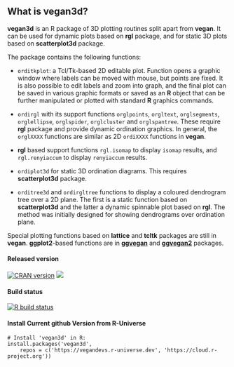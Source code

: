 ## What is vegan3d?

**vegan3d** is an R package of 3D plotting routines split apart from
**vegan**. It can be used for dynamic plots based on **rgl** package,
and for static 3D plots based on **scatterplot3d** package.

The package contains the following functions:
 * `orditkplot`: a Tcl/Tk-based 2D editable plot. Function opens
   a graphic window where labels can be moved with mouse, but
   points are fixed. It is also possible to edit labels and zoom into
   graph, and the final plot can be saved in various graphic formats
   or saved as an **R** object that can be further manipulated or
   plotted with standard **R** graphics commands.
   
 * `ordirgl` with its support functions `orglpoints`, `orgltext`,
   `orglsegments`, `orglellipse`, `orglspider`, `orglcluster` and
   `orglspantree`.  These require **rgl** package and provide dynamic
   ordination graphics.  In general, the `orglXXXX` functions are
   similar as 2D `ordiXXXX` functions in **vegan**.

 * **rgl** based support functions `rgl.isomap` to display `isomap`
     results, and `rgl.renyiaccum` to display `renyiaccum` results.

 * `ordiplot3d` for static 3D ordination diagrams. This requires
   **scatterplot3d** package.

 * `orditree3d` and `ordirgltree` functions to display a coloured
    dendrogram tree over a 2D plane. The first is a
    static function based on **scatterplot3d** and the latter a
    dynamic spinnable plot based on **rgl**. The method was initially
    designed for showing dendrograms over ordination plane.

Special plotting functions based on **lattice** and **tcltk** packages
are still in **vegan**. **ggplot2**-based functions are in
[**ggvegan**](https://github.com/gavinsimpson/ggvegan) and
[**ggvegan2**](https://github.com/jarioksa/ggvegan2) packages.

#### Released version
[![CRAN version](https://www.r-pkg.org/badges/version/vegan3d)](https://cran.rstudio.com/web/packages/vegan3d/index.html) [![](https://cranlogs.r-pkg.org/badges/grand-total/vegan3d)](https://cran.rstudio.com/web/packages/vegan3d/index.html)

#### Build status
[![R build
status](https://github.com/vegandevs/vegan3d/workflows/R-CMD-check/badge.svg)](https://github.com/vegandevs/vegan3d/actions)

#### Install Current github Version from R-Universe

```
# Install 'vegan3d' in R:
install.packages('vegan3d',
    repos = c('https://vegandevs.r-universe.dev', 'https://cloud.r-project.org'))
```


